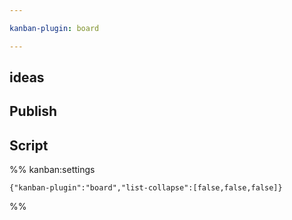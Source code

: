 ```yaml
---

kanban-plugin: board

---
```


## ideas



## Publish



## Script





%% kanban:settings
```
{"kanban-plugin":"board","list-collapse":[false,false,false]}
```
%%